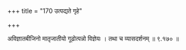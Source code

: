 +++
title = "170 उत्पद्यते गृहे"

+++

अविज्ञातबीजिनो मातृजातीयो गूढोत्पन्नो विज्ञेयः । तथा च व्यासदर्शनम् ॥ ९.१७० ॥